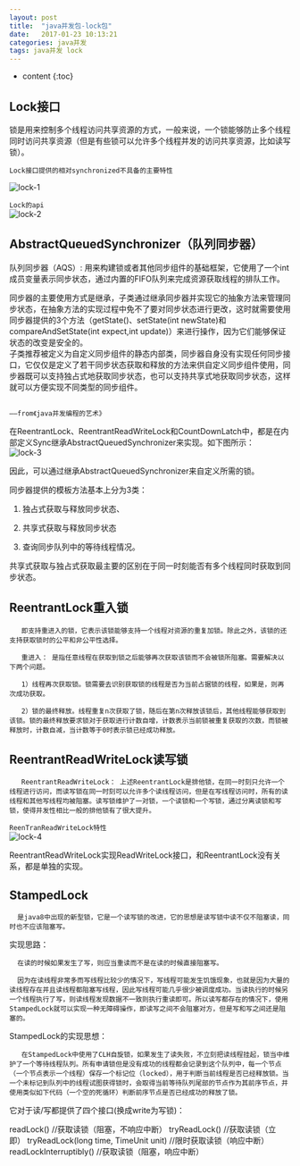```yaml
---
layout: post
title:  "java并发包-lock包"
date:   2017-01-23 10:13:21
categories: java并发
tags: java并发 lock 
---
```


* content
{:toc}

## Lock接口     

锁是用来控制多个线程访问共享资源的方式，一般来说，一个锁能够防止多个线程同时访问共享资源（但是有些锁可以允许多个线程并发的访问共享资源，比如读写锁）。



`Lock接口提供的相对synchronized﻿不具备的主要特性`  

![lock-1]({{"/css/pics/lock/lock-1.png"}})  

`Lock的api`  
![lock-2]({{"/css/pics/lock/lock-2.png"}}) 

## AbstractQueuedSynchronizer（队列同步器）

队列同步器（AQS）:  用来构建锁或者其他同步组件的基础框架，它使用了一个int成员变量表示同步状态，通过内置的FIFO队列来完成资源获取线程的排队工作。

同步器的主要使用方式是继承，子类通过继承同步器并实现它的抽象方法来管理同步状态，在抽象方法的实现过程中免不了要对同步状态进行更改，这时就需要使用同步器提供的3个方法（getState()、setState(int newState)和compareAndSetState(int expect,int update)）来进行操作，因为它们能够保证状态的改变是安全的。  
子类推荐被定义为自定义同步组件的静态内部类，同步器自身没有实现任何同步接口，它仅仅是定义了若干同步状态获取和释放的方法来供自定义同步组件使用，同步器既可以支持独占式地获取同步状态，也可以支持共享式地获取同步状态，这样就可以方便实现不同类型的同步组件。

                                                                         ——from《java并发编程的艺术》

在ReentrantLock、ReentrantReadWriteLock和CountDownLatch中，都是在内部定义Sync继承AbstractQueuedSynchronizer来实现。如下图所示：  
![lock-3]({{"/css/pics/lock/lock-3.png"}}) 


因此，可以通过继承AbstractQueuedSynchronizer来自定义所需的锁。

同步器提供的模板方法基本上分为3类：

1.  独占式获取与释放同步状态、

2.  共享式获取与释放同步状态

3.  查询同步队列中的等待线程情况。

共享式获取与独占式获取最主要的区别在于同一时刻能否有多个线程同时获取到同步状态。  

## ReentrantLock重入锁

       即支持重进入的锁，它表示该锁能够支持一个线程对资源的重复加锁。除此之外，该锁的还支持获取锁时的公平和非公平性选择。

       重进入： 是指任意线程在获取到锁之后能够再次获取该锁而不会被锁所阻塞。需要解决以下两个问题。

       1）线程再次获取锁。锁需要去识别获取锁的线程是否为当前占据锁的线程，如果是，则再次成功获取。

       2）锁的最终释放。线程重复n次获取了锁，随后在第n次释放该锁后，其他线程能够获取到该锁。锁的最终释放要求锁对于获取进行计数自增，计数表示当前锁被重复获取的次数，而锁被释放时，计数自减，当计数等于0时表示锁已经成功释放。

## ReentrantReadWriteLock读写锁​

       ReentrantReadWriteLock： 上述ReentrantLock是排他锁，在同一时刻只允许一个线程进行访问，而读写锁在同一时刻可以允许多个读线程访问，但是在写线程访问时，所有的读线程和其他写线程均被阻塞。读写锁维护了一对锁，一个读锁和一个写锁，通过分离读锁和写锁，使得并发性相比一般的排他锁有了很大提升。  

`ReenTranReadWriteLock特性`  
![lock-4]({{"/css/pics/lock/lock-4.png"}})   

ReentrantReadWriteLock实现ReadWriteLock接口，和ReentrantLock没有关系，都是单独的实现。



## StampedLock​

      是java8中出现的新型锁，它是一个读写锁的改进，它的思想是读写锁中读不仅不阻塞读，同时也不应该阻塞写。

实现思路：

      ​在读的时候如果发生了写，则应当重读而不是在读的时候直接阻塞写。

      因为在读线程非常多而写线程比较少的情况下，写线程可能发生饥饿现象，也就是因为大量的读线程存在并且读线程都阻塞写线程，因此写线程可能几乎很少被调度成功。当读执行的时候另一个线程执行了写，则读线程发现数据不一致则执行重读即可。所以读写都存在的情况下，使用StampedLock就可以实现一种无障碍操作，即读写之间不会阻塞对方，但是写和写之间还是阻塞的。

 StampedLock的实现思想：

       在StampedLock中使用了CLH自旋锁，如果发生了读失败，不立刻把读线程挂起，锁当中维护了一个等待线程队列。所有申请锁但是没有成功的线程都会记录到这个队列中，每一个节点（一个节点表示一个线程）保存一个标记位（locked），用于判断当前线程是否已经释放锁。当一个未标记到队列中的线程试图获得锁时，会取得当前等待队列尾部的节点作为其前序节点，并使用类似如下代码（一个空的死循环）判断前序节点是否已经成功的释放了锁。



它对于读/写都提供了四个接口(换成write为写锁)：

readLock()                             //获取读锁（阻塞，不响应中断）
tryReadLock()                          //获取读锁（立即）
tryReadLock(long time, TimeUnit unit)  //限时获取读锁（响应中断）
readLockInterruptibly()                //获取读锁（阻塞，响应中断）








